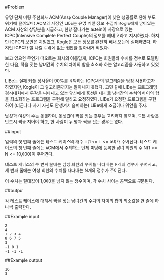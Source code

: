 #Problem

유명 단체 미팅 주선회사 ACM(Ansp Couple Manager)이 낮은 성공률로 인해 부도 위기에 몰려있다! ACM의 사장인 LIBe는 유명 기밀 정보 수집가 Kogle에게 남아있는 ACM 자산의 상당분을 지급하고, 한창 잘나가는 astein이 사장으로 있는 ICPC(Intensive Complete Perfect Couple)의 정보를 빼내 오라고 지시하였다. 하지만 ICPC의 보안은 치밀했고, Kogle은 모든 정보를 완전히 빼내 오는데 실패하였다. 하지만 ICPC가 잘 나갈 수밖에 없는 원인을 알아내게 되었다.

보고 있으면 무언가 떠오르는 회사의 이름답게, ICPC는 회원들의 수치를 정수로 모델링 한 다음, 짝을 짓는 남녀간의 수치의 차이의 합을 최소화 하는 알고리즘을 사용하고 있었다.

LIBe는 실제 커플 성사율이 90%를 육박하는 ICPC사의 알고리즘을 당장 사용하고자 하였지만, Kogle이 그 알고리즘까지는 알아내지 못했다. 고민 끝에 LIBe는 프로그래밍 경시대회에서 두각을 나타내고 있는 당신에게 풍선을 대가로 남녀간의 수치의 차이의 합을 최소화하는 프로그램을 구현해 달라고 요청하였다. LIBe가 요청한 프로그램을 구현하여 (더군다나 자기 자신도 안생겨서 슬퍼하는) LIBe에게 조금이나 위안을 주자.

남성과 여성의 수는 동일하며, 동성간이 짝을 짓는 경우는 고려하지 않으며, 모든 사람은 반드시 짝을 지어야 하고, 한 사람이 두 명과 짝을 짓는 경우는 없다.

##input

입력의 첫 번째 줄에는 테스트 케이스의 개수 T(1 <= T <= 50)가 주어진다.
테스트 케이스의 첫 번째 줄에는 ACM에서 주최하는 단체 미팅에 등록한 남녀 회원의 수 N(1 <= N <= 10,000)이 주어진다.

테스트 케이스의 두 번째 줄에는 남성 회원의 수치를 나타내는 N개의 정수가 주어지고,
세 번째 줄에는 여성 회원의 수치를 나타내는 N개의 정수가 주어진다.

이 수치는 절대값이 1,000을 넘지 않는 정수이며, 각 수치 사이는 공백으로 구분된다.

##output

각 테스트 케이스에 대해서 짝을 짓는 남녀간의 수치의 차이의 합의 최소값을 한 줄에 하나씩 출력한다.

##Example input

	2
	4
	1 2 3 4
	8 6 7 5
	3
	-1 0 1
	-1 -1 -1
##Example output

	16
	3